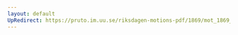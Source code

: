 ```yaml
---
layout: default
UpRedirect: https://pruto.im.uu.se/riksdagen-motions-pdf/1869/mot_1869__ak__8.pdf
---
```

